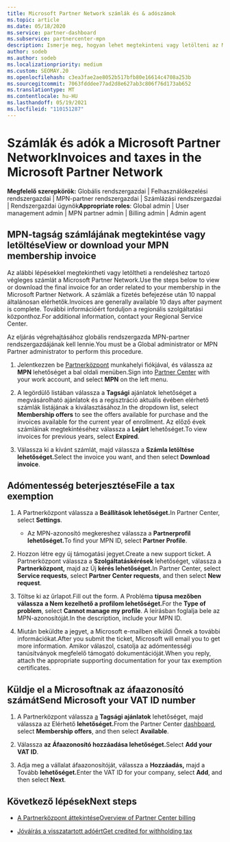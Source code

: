 ```yaml
---
title: Microsoft Partner Network számlák és & adószámok
ms.topic: article
ms.date: 05/18/2020
ms.service: partner-dashboard
ms.subservice: partnercenter-mpn
description: Ismerje meg, hogyan lehet megtekinteni vagy letölteni az MPN-tagság számláját, be kell küldeni az adómentességet, és hogyan küldheti el a Microsoftnak az áfaazonosító számát.
author: sodeb
ms.author: sodeb
ms.localizationpriority: medium
ms.custom: SEOMAY.20
ms.openlocfilehash: c3ea3fae2ae8052b517bfb80e16614c4708a253b
ms.sourcegitcommit: 7063fdddee77ad2d8e627ab3c806f76d173ab652
ms.translationtype: MT
ms.contentlocale: hu-HU
ms.lasthandoff: 05/19/2021
ms.locfileid: "110151287"
---
```

# <a name="invoices-and-taxes-in-the-microsoft-partner-network"></a><span data-ttu-id="89b7a-103">Számlák és adók a Microsoft Partner Network</span><span class="sxs-lookup"><span data-stu-id="89b7a-103">Invoices and taxes in the Microsoft Partner Network</span></span>

<span data-ttu-id="89b7a-104">**Megfelelő szerepkörök:** Globális rendszergazdai | Felhasználókezelési rendszergazdai | MPN-partner rendszergazdai | Számlázási rendszergazdai | Rendszergazdai ügynök</span><span class="sxs-lookup"><span data-stu-id="89b7a-104">**Appropriate roles**: Global admin | User management admin | MPN partner admin | Billing admin | Admin agent</span></span>

## <a name="view-or-download-your-mpn-membership-invoice"></a><span data-ttu-id="89b7a-105">MPN-tagság számlájának megtekintése vagy letöltése</span><span class="sxs-lookup"><span data-stu-id="89b7a-105">View or download your MPN membership invoice</span></span>

<span data-ttu-id="89b7a-106">Az alábbi lépésekkel megtekintheti vagy letöltheti a rendeléshez tartozó végleges számlát a Microsoft Partner Network.</span><span class="sxs-lookup"><span data-stu-id="89b7a-106">Use the steps below to view or download the final invoice for an order related to your membership in the Microsoft Partner Network.</span></span> <span data-ttu-id="89b7a-107">A számlák a fizetés befejezése után 10 nappal általánosan elérhetők.</span><span class="sxs-lookup"><span data-stu-id="89b7a-107">Invoices are generally available 10 days after payment is complete.</span></span> <span data-ttu-id="89b7a-108">További információért forduljon a regionális szolgáltatási központhoz.</span><span class="sxs-lookup"><span data-stu-id="89b7a-108">For additional information, contact your Regional Service Center.</span></span>  

<span data-ttu-id="89b7a-109">Az eljárás végrehajtásához globális rendszergazda MPN-partner rendszergazdájának kell lennie.</span><span class="sxs-lookup"><span data-stu-id="89b7a-109">You must be a Global administrator or MPN Partner administrator to perform this procedure.</span></span> 

1.  <span data-ttu-id="89b7a-110">Jelentkezzen be [Partnerközpont](https://partner.microsoft.com/dashboard/home) munkahelyi fiókjával, és válassza az **MPN** lehetőséget a bal oldali menüben.</span><span class="sxs-lookup"><span data-stu-id="89b7a-110">Sign into [Partner Center](https://partner.microsoft.com/dashboard/home) with your work account, and select **MPN** on the left menu.</span></span>

4.  <span data-ttu-id="89b7a-111">A legördülő listában válassza a **Tagsági** ajánlatok lehetőséget a megvásárolható ajánlatok és a regisztráció aktuális évében elérhető számlák listájának a kiválasztásához.</span><span class="sxs-lookup"><span data-stu-id="89b7a-111">In the dropdown list, select **Membership offers** to see the offers available for purchase and the invoices available for the current year of enrollment.</span></span> <span data-ttu-id="89b7a-112">Az előző évek számláinak megtekintéséhez válassza a **Lejárt** lehetőséget.</span><span class="sxs-lookup"><span data-stu-id="89b7a-112">To view invoices for previous years, select **Expired**.</span></span>

6.  <span data-ttu-id="89b7a-113">Válassza ki a kívánt számlát, majd válassza a **Számla letöltése lehetőséget.**</span><span class="sxs-lookup"><span data-stu-id="89b7a-113">Select the invoice you want, and then select **Download invoice**.</span></span> 

## <a name="file-a-tax-exemption"></a><span data-ttu-id="89b7a-114">Adómentesség beterjesztése</span><span class="sxs-lookup"><span data-stu-id="89b7a-114">File a tax exemption</span></span>

1.  <span data-ttu-id="89b7a-115">A Partnerközpont válassza a **Beállítások lehetőséget.**</span><span class="sxs-lookup"><span data-stu-id="89b7a-115">In Partner Center, select **Settings**.</span></span>
    - <span data-ttu-id="89b7a-116">Az MPN-azonosító megkereshez válassza a **Partnerprofil lehetőséget.**</span><span class="sxs-lookup"><span data-stu-id="89b7a-116">To find your MPN ID, select **Partner Profile**.</span></span>

2.  <span data-ttu-id="89b7a-117">Hozzon létre egy új támogatási jegyet.</span><span class="sxs-lookup"><span data-stu-id="89b7a-117">Create a new support ticket.</span></span> <span data-ttu-id="89b7a-118">A Partnerközpont válassza a **Szolgáltatáskérések** lehetőséget, válassza a **Partnerközpont,** majd az Új **kérés lehetőséget.**</span><span class="sxs-lookup"><span data-stu-id="89b7a-118">In Partner Center, select **Service requests**, select **Partner Center requests**, and then select **New request**.</span></span>

3.  <span data-ttu-id="89b7a-119">Töltse ki az űrlapot.</span><span class="sxs-lookup"><span data-stu-id="89b7a-119">Fill out the form.</span></span> <span data-ttu-id="89b7a-120">A Probléma **típusa mezőben válassza** **a Nem kezelhető a profilom lehetőséget.**</span><span class="sxs-lookup"><span data-stu-id="89b7a-120">For the **Type of problem**, select **Cannot manage my profile**.</span></span> <span data-ttu-id="89b7a-121">A leírásban foglalja bele az MPN-azonosítóját.</span><span class="sxs-lookup"><span data-stu-id="89b7a-121">In the description, include your MPN ID.</span></span>

4.  <span data-ttu-id="89b7a-122">Miután beküldte a jegyet, a Microsoft e-mailben elküldi Önnek a további információkat.</span><span class="sxs-lookup"><span data-stu-id="89b7a-122">After you submit the ticket, Microsoft will email you to get more information.</span></span> <span data-ttu-id="89b7a-123">Amikor válaszol, csatolja az adómentességi tanúsítványok megfelelő támogató dokumentációját.</span><span class="sxs-lookup"><span data-stu-id="89b7a-123">When you reply, attach the appropriate supporting documentation for your tax exemption certificates.</span></span>

## <a name="send-microsoft-your-vat-id-number"></a><span data-ttu-id="89b7a-124">Küldje el a Microsoftnak az áfaazonosító számát</span><span class="sxs-lookup"><span data-stu-id="89b7a-124">Send Microsoft your VAT ID number</span></span>

1.  <span data-ttu-id="89b7a-125">A Partnerközpont válassza [a](https://partner.microsoft.com/dashboard/home) **Tagsági ajánlatok** lehetőséget, majd válassza az Elérhető **lehetőséget.**</span><span class="sxs-lookup"><span data-stu-id="89b7a-125">From the Partner Center [dashboard](https://partner.microsoft.com/dashboard/home), select **Membership offers**, and then select **Available**.</span></span> 

2.  <span data-ttu-id="89b7a-126">Válassza **az Áfaazonosító hozzáadása lehetőséget.**</span><span class="sxs-lookup"><span data-stu-id="89b7a-126">Select **Add your VAT ID**.</span></span> 

3.  <span data-ttu-id="89b7a-127">Adja meg a vállalat áfaazonosítóját, válassza a **Hozzáadás,** majd a Tovább **lehetőséget.**</span><span class="sxs-lookup"><span data-stu-id="89b7a-127">Enter the VAT ID for your company, select **Add**, and then select **Next**.</span></span> 

## <a name="next-steps"></a><span data-ttu-id="89b7a-128">Következő lépések</span><span class="sxs-lookup"><span data-stu-id="89b7a-128">Next steps</span></span>

- [<span data-ttu-id="89b7a-129">A Partnerközpont áttekintése</span><span class="sxs-lookup"><span data-stu-id="89b7a-129">Overview of Partner Center billing</span></span>](billing-basics.md)

- [<span data-ttu-id="89b7a-130">Jóváírás a visszatartott adóért</span><span class="sxs-lookup"><span data-stu-id="89b7a-130">Get credited for withholding tax</span></span>](withholding-tax-credit-form.md)